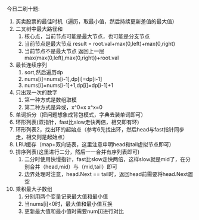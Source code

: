 今日二刷十题:
1. 买卖股票的最佳时机（遍历，取最小值，然后持续更新差值的最大值）
2. 二叉树中最大路径和
   1. 核心点，当前节点可能是最大节点，也可能是分支节点
   2. 当前节点是最大节点  result = root.val+max(0,left)+max(0,right)
   3. 当前节点不是最大节点  返回上一层max(max(0,left),max(0,right))+root.val
3. 最长连续序列
   1. sort,然后遍历dp
   2. nums[i]=nums[i-1],dp[i]=dp[i-1]
   3. nums[i]=nums[i-1]+1,dp[i]=dp[i-1]+1
4. 只出现一次的数字
   1. 第一种方式是数组取模
   2. 第二种方式是异或，x^0=x  x^x=0
5. 单词拆分（把问题想象成背包模式，字典去装单词即可）
6. 环形列表(双指针，fast比slow走快两倍，相交即有环)
7. 环形列表2，找出环的起始点（参考6先找出环，然后head与fast指针同步走，相交则是起始点）
8. LRU缓存（map+双向链表，这里注意申明head和tail虚拟节点即可）
9. 排序列表(这里进行二分，然后一一合并有序列表即可)
   1. 二分时使用快慢指针，fast比slow走快两倍，这样slow就是mid了，在分别合并（head,mid）与（mid,tail）即可
   2. 边界处理时注意，head.Next == tail时，返回head前需要将head.Next置空
10. 乘积最大子数组
    1. 分别用两个变量记录最大值和最小值
    2. 当nums[i]<0时，最大值和最小值互换
    3. 更新最大值和最小值时需要num[i]进行对比